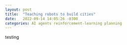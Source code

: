 ```yaml
---
layout: post
title:  "Teaching robots to build cities"
date:   2022-09-14 14:05:26 -0300
categories: AI agents reinforcement-learning planning
---
```


testing